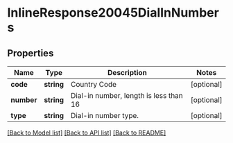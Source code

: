 # InlineResponse20045DialInNumbers

## Properties
Name | Type | Description | Notes
------------ | ------------- | ------------- | -------------
**code** | **string** | Country Code | [optional] 
**number** | **string** | Dial-in number, length is less than 16 | [optional] 
**type** | **string** | Dial-in number type. | [optional] 

[[Back to Model list]](../README.md#documentation-for-models) [[Back to API list]](../README.md#documentation-for-api-endpoints) [[Back to README]](../README.md)


